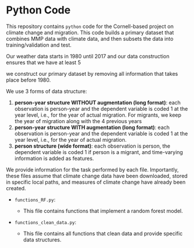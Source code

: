 # Python Code

This repository contains `python` code for the Cornell-based project on climate change and migration. This code builds a primary dataset that combines MMP data with climate data, and then subsets the data into training/validation and test.

Our weather data starts in 1980 until 2017 and our data construction ensures that we have at least 5  

we construct our primary dataset by removing all information that takes place before 1980.   

We use 3 forms of data structure:
  1) **person-year structure WITHOUT augmentation (long format)**: each observation is person-year and the dependent variable is coded 1 at the year level, i.e., for the year of actual migration. For migrants, we keep the year of migration along with the 4 previous years
  2) **person-year structure WITH augmentation (long format)**: each observation is person-year and the dependent variable is coded 1 at the year level, i.e., for the year of actual migration.
  3) **person structure (wide format)**: each observation is person, the dependent variable is coded 1 if person is a migrant, and time-varying information is added as features.


We provide information for the task performed by each file. Importantly, these files assume that climate change data have been downloaded, stored in specific local paths, and measures of climate change have already been created.

- `functions_RF.py`:
  * This file contains functions that implement a random forest model.

- `functions_clean_data.py`:
  * This file contains all functions that clean data and provide specific data structures.
